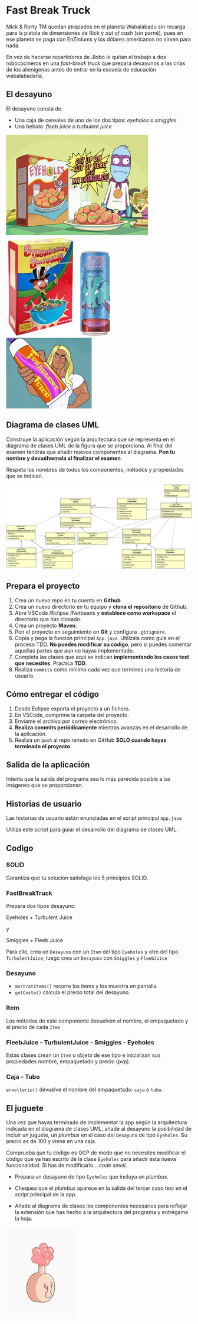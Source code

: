 # Fast Break Truck

Mick & Rorty TM quedan atrapados en el planeta Wabalabadu sin recarga para la pistola de dimensiones de Rick y _out of cash_ (sin parné), pues en ese planeta se paga con EnZinIums y los dólares americanos no sirven para nada.

En vez de hacerse repartidores de Jlobo le quitan el trabajo a dos robococineros en una _fast-break truck_ que prepara desayunos a las crías de los alienígenas antes de entrar en la escuela de educación wabalabadaria.

## El desayuno

El desayuno consta de:

- Una caja de cereales de uno de los dos tipos: _eyeholes_ o _smiggles_
- Una bebida: _fleeb juice_ o _turbulent juice_

![Eyeholes](./images/eyeholes.redimensionado.jpeg)
![Smiggles](./images/smiggles.redimensionado.jpeg)
![Fleeb juice](./images/fleebjuice.redimensionado.jpeg)
![Turbulent juice](./images/turbulent_juice.redimensionado.png)

## Diagrama de clases UML

Construye la aplicación según la arquitectura que se representa en el diagrama de clases UML de la figura que se proporciona. Al final del examen tendrás que añadir nuevos componentes al diagrama. **Pon tu nombre y devuélvemela al finalizar el examen**.

Respeta los nombres de todos los componentes, métodos y propiedades que se indican.

![Diagrama de clases UML](./diagrama%20de%20clases.gif)

## Prepara el proyecto

 1. Crea un nuevo repo en tu cuenta en **Github**.
 2. Crea un nuevo directorio en tu equipo y **clona el repositorio** de Github.
 3. Abre VSCode /Eclipse /Netbeans y **establece como workspace** el directorio que has clonado.
 4. Crea un proyecto **Maven**.
 5. Pon el proyecto en seguimiento en **Git** y configura `.gitignore`.
 6. Copia y pega la función principal `App.java`. Utilízala como guía en el proceso TDD. **No puedes modificar su código**, pero sí puedes comentar aquellas partes que aun no hayas implementado.
 7. Completa las clases que aquí se indican **implementando los casos test que necesites**. Practica **TDD**.
 8. Realiza `commits` como mínimo cada vez que termines una historia de usuario.

## Cómo entregar el código

 1. Desde Eclipse exporta el proyecto a un fichero.
 2. En VSCode, comprime la carpeta del proyecto.
 3. Envíame el archivo por correo electrónico.
 4. **Realiza commits periódicamente** mientras avanzas en el desarrollo de la aplicación.
 5. Realiza un `push` al repo remoto en GitHub **SOLO cuando hayas terminado el proyecto**.

## Salida de la aplicación

Intenta que la salida del programa sea lo más parecida posible a las imágenes que se proporcionan.

## Historias de usuario

Las historias de usuario están enunciadas en el script principal `App.java`

Utiliza este script para guiar el desarrollo del diagrama de clases UML.

## Codigo

### SOLID

Garantiza que tu solución satisfaga los 5 principios SOLID.

### FastBreakTruck

Prepara dos tipos desayuno:

Eyeholes + Turbulent Juice

y

Smiggles + Fleeb Juice

Para ello, crea un `Desayuno` con un `Item` del tipo `Eyeholes` y otro del tipo `TurbulentJuice`; luego crea un `Desayuno` con `Smiggles` y `FleebJuice`

### Desayuno

- `mostratItems()` recorre los items y los muestra en pantalla.
- `getCoste()` calcula el precio total del desayuno.

### Item

Los métodos de este componente devuelven el nombre, el empaquetado y el precio de cada `Item`

### FleebJuice - TurbulentJuice -  Smiggles - Eyeholes

Estas clases crean un `Item` u objeto de ese tipo e inicializan sus propiedades nombre, empaquetado y precio (pvp).

### Caja - Tubo

`envoltorio()` devuelve el nombre del empaquetado: `caja` o `tubo`.

## El juguete

Una vez que hayas terminado de implementar la app según la arquitectura indicada en el diagrama de clases UML, añade al desayuno la posibilidad de incluir un juguete, un _plumbus_ en el caso del `Desayuno` de tipo `Eyeholes`. Su precio es de 100 y viene en una caja.

Comprueba que tu código es OCP de modo que no necesites modificar el código que ya has escrito de la clase `Eyeholes` para añadir esta nueva funcionalidad. Si has de modificarlo... _code smell_.

- Prepara un desayuno de tipo `Eyeholes` que incluya un _plumbus_.

- Chequea que el _plumbus_ aparece en la salida del tercer caso test en el _script_ principal de la app.

- Añade al diagrama de clases los componentes necesarios para reflejar la extensión que has hecho a la arquitectura del programa y entrégame la hoja.

![Plumbus](./images/plumbus.redimensionado.jpeg)
